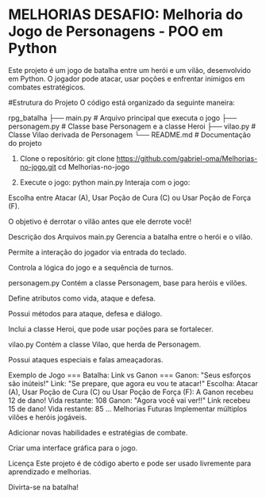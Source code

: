 # MELHORIAS DESAFIO: Melhoria do Jogo de Personagens - POO em Python
Este projeto é um jogo de batalha entre um herói e um vilão, desenvolvido em Python. O jogador pode atacar, usar poções e enfrentar inimigos em combates estratégicos.

#Estrutura do Projeto
O código está organizado da seguinte maneira:

rpg_batalha ├── main.py # Arquivo principal que executa o jogo ├── personagem.py # Classe base Personagem e a classe Heroi ├── vilao.py # Classe Vilao derivada de Personagem └── README.md # Documentação do projeto

1. Clone o repositório:
git clone https://github.com/gabriel-oma/Melhorias-no-jogo.git
cd Melhorias-no-jogo

2. Execute o jogo:
python main.py
Interaja com o jogo:

Escolha entre Atacar (A), Usar Poção de Cura (C) ou Usar Poção de Força (F).

O objetivo é derrotar o vilão antes que ele derrote você!

Descrição dos Arquivos
main.py
Gerencia a batalha entre o herói e o vilão.

Permite a interação do jogador via entrada do teclado.

Controla a lógica do jogo e a sequência de turnos.

personagem.py
Contém a classe Personagem, base para heróis e vilões.

Define atributos como vida, ataque e defesa.

Possui métodos para ataque, defesa e diálogo.

Inclui a classe Heroi, que pode usar poções para se fortalecer.

vilao.py
Contém a classe Vilao, que herda de Personagem.

Possui ataques especiais e falas ameaçadoras.

Exemplo de Jogo
=== Batalha: Link vs Ganon ===
Ganon: "Seus esforços são inúteis!"
Link: "Se prepare, que agora eu vou te atacar!"
Escolha: Atacar (A), Usar Poção de Cura (C) ou Usar Poção de Força (F): A
Ganon recebeu 12 de dano! Vida restante: 108
Ganon: "Agora você vai ver!!"
Link recebeu 15 de dano! Vida restante: 85
...
Melhorias Futuras
Implementar múltiplos vilões e heróis jogáveis.

Adicionar novas habilidades e estratégias de combate.

Criar uma interface gráfica para o jogo.

Licença
Este projeto é de código aberto e pode ser usado livremente para aprendizado e melhorias.

Divirta-se na batalha! 
